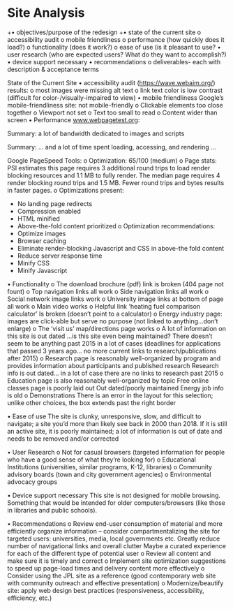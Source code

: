 # Site Analysis

+•	objectives/purpose of the redesign
+•	state of the current site
  o	accessibility audit
  o	mobile friendliness
  o	performance (how quickly does it load?)
  o	functionality (does it work?)
  o	ease of use (is it pleasant to use?
•	user research (who are expected users? What do they want to accomplish?)
•	device support necessary
•	recommendations
  o	deliverables- each with description & acceptance terms

State of the Current Site
•	accessibility audit
  (https://wave.webaim.org/)  results:
o	most images were missing alt text
o	link text color is low contrast (difficult for color-/visually-impaired to view)
•	mobile friendliness
Google’s mobile-friendliness site:  not mobile-friendly
o	Clickable elements too close together
o	Viewport not set
o	Text too small to read
o	Content wider than screen
•	Performance
www.webpagetest.org:
 
Summary: a lot of bandwidth dedicated to images and scripts

 

Summary: … and a lot of time spent loading, accessing, and rendering … 



Google PageSpeed Tools:
o	Optimization: 65/100 (medium)
o	Page stats: PSI estimates this page requires 3 additional round trips to load render blocking resources and 1.1 MB to fully render. The median page requires 4 render blocking round trips and 1.5 MB. Fewer round trips and bytes results in faster pages.
o	Optimizations present:
-	No landing page redirects
-	Compression enabled
-	HTML minified
-	Above-the-fold content prioritized
o	Optimization recommendations:
-	Optimize images
-	Browser caching
-	Eliminate render-blocking Javascript and CSS in above-the fold content
-	Reduce server response time
-	Minify CSS
-	Minify Javascript

•	Functionality
o	The download brochure (pdf) link is broken (404 page not fount)
o	Top navigation links all work
o	Side navigation links all work
o	Social network image links work
o	University image links at bottom of page all work
o	Main video works
o	Helpful link ‘heating fuel comparison calculator’ Is broken (doesn’t point to a calculator)
o	Energy industry page: images are click-able but serve no purpose (not linked to anything…don’t enlarge)
o	The ‘visit us’ map/directions page works
o	A lot of information on this site is out dated …is this site even being maintained? There doesn’t seem to be anything past 2015 in a lot of cases (deadlines for applications that passed 3 years ago… no more current links to research/publications after 2015)
o	Research page is reasonably well-organized by program and provides information about participants and published research
Research info is out dated… in a lot of case there are no links to research past 2015
o	Education page is also reasonably well-organized by topic
Free online classes page is poorly laid out
Out dated/poorly maintained
Energy job info is old
o	Demonstrations
There is an error in the layout for this selection; unlike other choices, the box extends past the right border

•	Ease of use
The site is clunky, unresponsive, slow, and difficult to navigate; a site you’d more than likely see back in 2000 than 2018. If it is still an active site, it is poorly maintained; a lot of information is out of date and needs to be removed and/or corrected



•	User Research
o	Not for casual browsers (targeted information for people who have a good sense of what they’re looking for)
o	Educational Institutions (universities, similar programs, K-12, libraries)
o	Community advisory boards (town and city government agencies)
o	Environmental advocacy groups

•	Device support necessary
This site is not designed for mobile browsing. Something that would be intended for older computers/browsers (like those in libraries and public schools).

•	Recommendations
o	Review end-user consumption of material and more efficiently organize information – consider compartmentalizing the site for targeted users: universities, media, local governments etc. 
Greatly reduce number of navigational links and overall clutter
Maybe a curated experience for each of the different type of potential user
o	Review all content and make sure it is timely and correct
o	Implement site optimization suggestions to speed up page-load times and delivery content more effectively
o	Consider using the JPL site as a reference (good contemporary web site with community outreach and effective presentation)
o	Modernize/beautify site: apply web design best practices (responsiveness, accessibility, efficiency, etc.)


